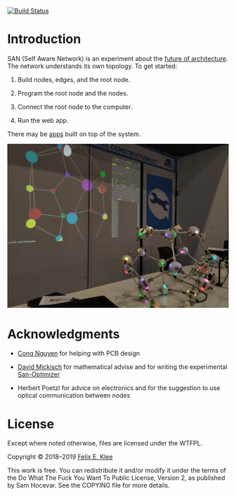 [![Build Status](https://travis-ci.org/feklee/san.svg?branch=master)](https://travis-ci.org/feklee/san)

Introduction
============

SAN (Self Aware Network) is an experiment about the [future of
architecture][1]. The network understands its own topology. To get
started:

 1. Build nodes, edges, and the root node.

 2. Program the root node and the nodes.

 3. Connect the root node to the computer.

 4. Run the web app.

There may be [apps][5] built on top of the system.

![Photo of setup at Maker Faire Rome 2018](images/2018-10-14+02_Maker_Faire_Rome.jpg)


Acknowledgments
===============

  * [Cong Nguyen][2] for helping with PCB design

  * [David Mickisch][3] for mathematical advise and for writing the
    experimental [San-Optimizer][4]
    
  * Herbert Poetzl for advice on electronics and for the suggestion to
    use optical communication between nodes


License
=======

Except where noted otherwise, files are licensed under the WTFPL.

Copyright © 2018–2019 [Felix E. Klee](felix.klee@inka.de)

This work is free. You can redistribute it and/or modify it under the terms of
the Do What The Fuck You Want To Public License, Version 2, as published by Sam
Hocevar. See the COPYING file for more details.

[1]: https://feklee.github.io/san/notes/128a47a0-23ea-11e9-a8da-000c296198cf/
[2]: https://github.com/rampadc
[3]: https://github.com/davidblitz
[4]: https://github.com/davidblitz/san-optimizer
[5]: https://feklee.github.io/san/notes/f8d89da9-c285-4b5a-921b-7af3444b9229/
